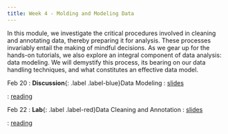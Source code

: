 ```yaml
---
title: Week 4 - Molding and Modeling Data
---
```


In this module, we investigate the critical procedures involved in cleaning and annotating data, thereby preparing it for analysis. These processes invariably entail the making of mindful decisions. As we gear up for the hands-on tutorials, we also explore an integral component of data analysis: data modeling. We will demystify this process, its bearing on our data handling techniques, and what constitutes an effective data model.

Feb 20
: **Discussion**{: .label .label-blue}Data Modeling
  : [slides](#) &nbsp;

  : [reading](#)

Feb 22
: **Lab**{: .label .label-red}Data Cleaning and Annotation
  : [slides](#) &nbsp;
  
  : [reading](#)